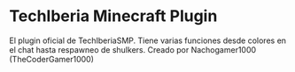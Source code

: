 # TechIberia Minecraft Plugin
 El plugin oficial de TechIberiaSMP. Tiene varias funciones desde colores en el chat hasta respawneo de shulkers. Creado por Nachogamer1000 (TheCoderGamer1000)
